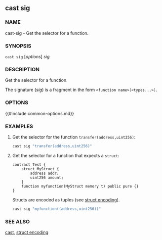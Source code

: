 ## cast sig

### NAME

cast-sig - Get the selector for a function.

### SYNOPSIS

``cast sig`` [*options*] *sig*

### DESCRIPTION

Get the selector for a function.

The signature (*sig*) is a fragment in the form `<function name>(<types...>)`.

### OPTIONS

{{#include common-options.md}}

### EXAMPLES

1. Get the selector for the function `transfer(address,uint256)`:
    ```sh
    cast sig "transfer(address,uint256)"
    ```

2. Get the selector for a function that expects a `struct`:

    ```solidity
    contract Test {
        struct MyStruct {
            address addr;
            uint256 amount;
        }
        function myfunction(MyStruct memory t) public pure {}
    }
    ```

    Structs are encoded as tuples (see [struct encoding](../../misc/struct-encoding.md)).

    ```sh
    cast sig "myfunction((address,uint256))"
    ```
### SEE ALSO

[cast](./cast.md), [struct encoding](../../misc/struct-encoding.md)
